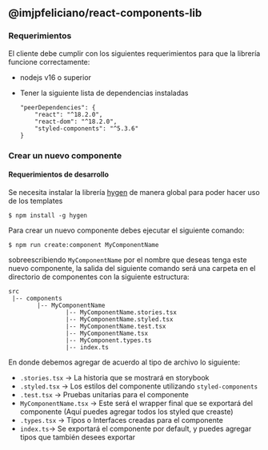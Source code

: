 ## @imjpfeliciano/react-components-lib

### Requerimientos

El cliente debe cumplir con los siguientes requerimientos para que la librería funcione correctamente:

- nodejs v16 o superior
- Tener la siguiente lista de dependencias instaladas

  ```
  "peerDependencies": {
      "react": "^18.2.0",
      "react-dom": "^18.2.0",
      "styled-components": "^5.3.6"
  }
  ```

### Crear un nuevo componente

#### Requerimientos de desarrollo

Se necesita instalar la librería [hygen](https://www.hygen.io/) de manera global para poder hacer uso de los templates

`$ npm install -g hygen`

Para crear un nuevo componente debes ejecutar el siguiente comando:

`$ npm run create:component MyComponentName`

sobreescribiendo `MyComponentName` por el nombre que deseas tenga este nuevo componente, la salida del siguiente comando será una carpeta en el directorio de componentes con la siguiente estructura:

```
src
 |-- components
        |-- MyComponentName
                |-- MyComponentName.stories.tsx
                |-- MyComponentName.styled.tsx
                |-- MyComponentName.test.tsx
                |-- MyComponentName.tsx
                |-- MyComponent.types.ts
                |-- index.ts
```

En donde debemos agregar de acuerdo al tipo de archivo lo siguiente:

- `.stories.tsx` -> La historia que se mostrará en storybook
- `.styled.tsx` -> Los estilos del componente utilizando `styled-components`
- `.test.tsx` -> Pruebas unitarias para el componente
- `MyComponentName.tsx` -> Este será el wrapper final que se exportará del componente (Aquí puedes agregar todos los styled que creaste)
- `.types.tsx` -> Tipos o Interfaces creadas para el componente
- `index.ts`-> Se exportará el componente por default, y puedes agregar tipos que también desees exportar
